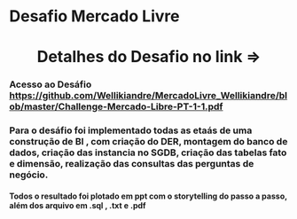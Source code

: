 # Desafio Mercado Livre
<h1 align="center">
Detalhes do Desafio no link =>

### Acesso ao Desáfio https://github.com/Wellikiandre/MercadoLivre_Wellikiandre/blob/master/Challenge-Mercado-Libre-PT-1-1.pdf 
### Para o desáfio foi implementado todas as etaás de uma construção de BI , com criação do DER, montagem do banco de dados, criação das instancia no SGDB, criação das tabelas fato e dimensão, realização das consultas das perguntas de negócio.
#### Todos o resultado foi plotado em ppt com o storytelling do passo a passo, além dos arquivo em .sql , .txt e .pdf
  
  
